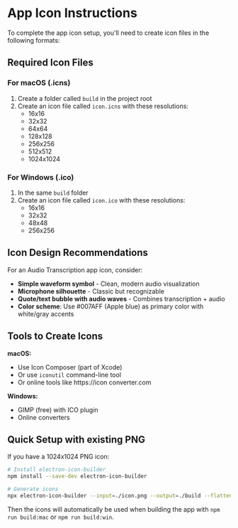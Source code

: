 # App Icon Instructions

To complete the app icon setup, you'll need to create icon files in the following formats:

## Required Icon Files

### For macOS (.icns)
1. Create a folder called `build` in the project root
2. Create an icon file called `icon.icns` with these resolutions:
   - 16x16
   - 32x32
   - 64x64
   - 128x128
   - 256x256
   - 512x512
   - 1024x1024

### For Windows (.ico)
1. In the same `build` folder
2. Create an icon file called `icon.ico` with these resolutions:
   - 16x16
   - 32x32
   - 48x48
   - 256x256

## Icon Design Recommendations

For an Audio Transcription app icon, consider:
- **Simple waveform symbol** - Clean, modern audio visualization
- **Microphone silhouette** - Classic but recognizable
- **Quote/text bubble with audio waves** - Combines transcription + audio
- **Color scheme**: Use #007AFF (Apple blue) as primary color with white/gray accents

## Tools to Create Icons

**macOS:**
- Use Icon Composer (part of Xcode)
- Or use `iconutil` command-line tool
- Or online tools like https://icon converter.com

**Windows:**
- GIMP (free) with ICO plugin
- Online converters

## Quick Setup with existing PNG

If you have a 1024x1024 PNG icon:

```bash
# Install electron-icon-builder
npm install --save-dev electron-icon-builder

# Generate icons
npx electron-icon-builder --input=./icon.png --output=./build --flatten
```

Then the icons will automatically be used when building the app with `npm run build:mac` or `npm run build:win`.

